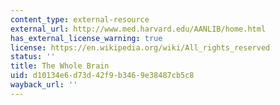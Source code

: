 ```yaml
---
content_type: external-resource
external_url: http://www.med.harvard.edu/AANLIB/home.html
has_external_license_warning: true
license: https://en.wikipedia.org/wiki/All_rights_reserved
status: ''
title: The Whole Brain
uid: d10134e6-d73d-42f9-b346-9e38487cb5c8
wayback_url: ''
---
```

